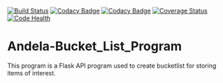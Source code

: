 [![Build Status](https://travis-ci.org/andela-marvin-kangethe/Andela-Bucket_List_Program.svg?branch=master)](https://travis-ci.org/andela-marvin-kangethe/Andela-Bucket_List_Program)
[![Codacy Badge](https://api.codacy.com/project/badge/Grade/2a978343705e41d1b80777607105cde7)](https://www.codacy.com/app/marvin-kangethe/Andela-Bucket_List_Program?utm_source=github.com&amp;utm_medium=referral&amp;utm_content=andela-marvin-kangethe/Andela-Bucket_List_Program&amp;utm_campaign=Badge_Grade)
[![Codacy Badge](https://api.codacy.com/project/badge/Coverage/2a978343705e41d1b80777607105cde7)](https://www.codacy.com/app/marvin-kangethe/Andela-Bucket_List_Program?utm_source=github.com&utm_medium=referral&utm_content=andela-marvin-kangethe/Andela-Bucket_List_Program&utm_campaign=Badge_Coverage)
[![Coverage Status](https://coveralls.io/repos/github/andela-marvin-kangethe/Andela-Bucket_List_Program/badge.svg?branch=master)](https://coveralls.io/github/andela-marvin-kangethe/Andela-Bucket_List_Program?branch=master)
[![Code Health](https://landscape.io/github/andela-marvin-kangethe/Andela-Bucket_List_Program/master/landscape.svg?style=plastic)](https://landscape.io/github/andela-marvin-kangethe/Andela-Bucket_List_Program/master)
# Andela-Bucket_List_Program
This program is a Flask API program used to create bucketlist for storing items of interest.
